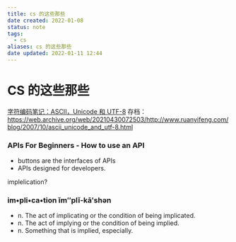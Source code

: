 ```yaml
---
title: cs 的这些那些
date created: 2022-01-08
status: note
tags:
  - cs
aliases: cs 的这些那些
date updated: 2022-01-11 12:44
---
```


# CS 的这些那些

[字符编码笔记：ASCII，Unicode 和 UTF-8](https://www.ruanyifeng.com/blog/2007/10/ascii_unicode_and_utf-8.html)
存档：
<https://web.archive.org/web/20210430072503/http://www.ruanyifeng.com/blog/2007/10/ascii_unicode_and_utf-8.html>

### APIs For Beginners - How to use an API

- buttons are the interfaces of APIs
- APIs designed for developers.

implelication?

### im•pli•ca•tion  ĭm″plĭ-kā′shən

- n. The act of implicating or the condition of being implicated.
- n. The act of implying or the condition of being implied.
- n. Something that is implied, especially.
